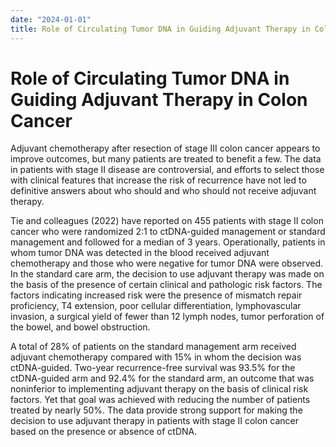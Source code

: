 ```yaml
---
date: "2024-01-01"
title: Role of Circulating Tumor DNA in Guiding Adjuvant Therapy in Colon Cancer
---
```


# Role of Circulating Tumor DNA in Guiding Adjuvant Therapy in Colon Cancer

Adjuvant chemotherapy after resection of stage III colon cancer appears to improve outcomes, but many patients are treated to benefit a few. The data in patients with stage II disease are controversial, and efforts to select those with clinical features that increase the risk of recurrence have not led to definitive answers about who should and who should not receive adjuvant therapy.

Tie and colleagues (2022) have reported on 455 patients with stage II colon cancer who were randomized 2:1 to ctDNA-guided management or standard management and followed for a median of 3 years. Operationally, patients in whom tumor DNA was detected in the blood received adjuvant chemotherapy and those who were negative for tumor DNA were observed. In the standard care arm, the decision to use adjuvant therapy was made on the basis of the presence of certain clinical and pathologic risk factors. The factors indicating increased risk were the presence of mismatch repair proficiency, T4 extension, poor cellular differentiation, lymphovascular invasion, a surgical yield of fewer than 12 lymph nodes, tumor perforation of the bowel, and bowel obstruction.

A total of 28% of patients on the standard management arm received adjuvant chemotherapy compared with 15% in whom the decision was ctDNA-guided. Two-year recurrence-free survival was 93.5% for the ctDNA-guided arm and 92.4% for the standard arm, an outcome that was noninferior to implementing adjuvant therapy on the basis of clinical risk factors. Yet that goal was achieved with reducing the number of patients treated by nearly 50%. The data provide strong support for making the decision to use adjuvant therapy in patients with stage II colon cancer based on the presence or absence of ctDNA.

